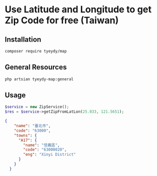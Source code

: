 # Use Latitude and Longitude to get Zip Code for free (Taiwan)

## Installation

```bash
composer require tyeydy/map
```

## General Resources
```bash
php artsian tyeydy-map:general
```

## Usage
```php
$service = new ZipService();
$res = $service->getZipFromLatLon(25.033, 121.5651);
```
```json
{
    "name": "臺北市",
    "code": "63000",
    "towns": {
      "A17": {
        "name": "信義區",
        "code": "63000020",
        "eng": "Xinyi District"
      }
    }
  }
```
